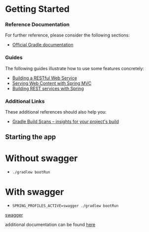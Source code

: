# Getting Started

### Reference Documentation
For further reference, please consider the following sections:

* [Official Gradle documentation](https://docs.gradle.org)

### Guides
The following guides illustrate how to use some features concretely:

* [Building a RESTful Web Service](https://spring.io/guides/gs/rest-service/)
* [Serving Web Content with Spring MVC](https://spring.io/guides/gs/serving-web-content/)
* [Building REST services with Spring](https://spring.io/guides/tutorials/bookmarks/)

### Additional Links
These additional references should also help you:

* [Gradle Build Scans – insights for your project's build](https://scans.gradle.com#gradle)




## Starting the app

# Without swagger

- `./gradlew bootRun`

# With swagger

- `SPRING_PROFILES_ACTIVE=swagger ./gradlew bootRun`

[swagger](http://localhost:8080/swagger-ui.html)

additional documentation can be found [here](http://springfox.github.io/springfox/docs/current/)
